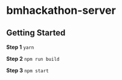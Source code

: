 # bmhackathon-server

## Getting Started

**Step 1**
`yarn`

**Step 2**
`npm run build`

**Step 3**
`npm start`
